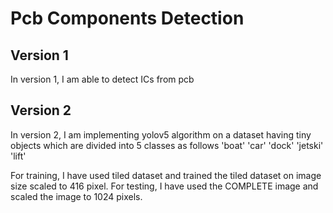 # Pcb Components Detection

## Version 1
In version 1, I am able to detect ICs from pcb


## Version 2
In version 2, I am implementing yolov5 algorithm on a dataset having tiny objects which are divided into 5 classes as follows
'boat'
'car'
'dock'
'jetski'
'lift'

For training, I have used tiled dataset and trained the tiled dataset on image size scaled to 416 pixel.
For testing, I have used the COMPLETE image and scaled the image to 1024 pixels.
